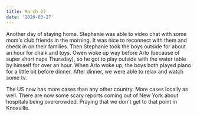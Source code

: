 ```yaml
---
title: March 27
date: '2020-03-27'
---
```

Another day of staying home. Stephanie was able to video chat with some mom's club friends in the morning. It was nice to reconnect with them and check in on their families. Then Stephanie took the boys outside for about an hour for chalk and toys. Owen woke up way before Arlo (because of super short naps Thursday), so he got to play outside with the water table by himself for over an hour. When Arlo woke up, the boys both played piano for a little bit before dinner. After dinner, we were able to relax and watch some tv. 

The US now has more cases than any other country. More cases locally as well. There are now some scary reports coming out of New York about hospitals being overcrowded. Praying that we don't get to that point in Knoxville.